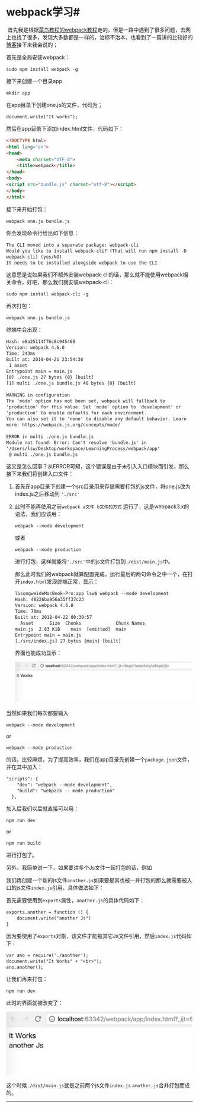 # webpack学习#

​	首先我是根据[菜鸟教程的webpack教程](https://www.runoob.com/w3cnote/webpack-tutorial.html)走的，但是一路中遇到了很多问题，去网上也找了很多，发现大多数都是一样的，治标不治本，也看到了一篇讲的比较好的[博客](https://blog.csdn.net/u012443286/article/details/79504289)接下来我会说的；

首先是全局安装webpack：

```
sudo npm install webpack -g
```

接下来创建一个目录app

```
mkdir app
```

在app目录下创建one.js的文件，代码为；

```
document.write("It works");
```

然后在app目录下添加index.html文件，代码如下：

```html
<!DOCTYPE html>
<html lang="en">
<head>
    <meta charset="UTF-8">
    <title>webpack</title>
</head>
<body>
<script src="bundle.js" charset="utf-8"></script>
</body>
</html>
```

接下来开始打包：

```
webpack one.js bundle.js
```

你会发现命令行给出如下信息：

```
The CLI moved into a separate package: webpack-cli
Would you like to install webpack-cli? (That will run npm install -D webpack-cli) (yes/NO)
It needs to be installed alongside webpack to use the CLI
```

这意思是说如果我们不额外安装webpack-cli的话，那么就不能使用webpack相关命令，好吧，那么我们就安装webpack-cli：

```
sudo npm install webpack-cli -g
```

再次打包：

```
webpack one.js bundle.js
```

终端中会出现：

```
Hash: e8a25114f76c8c945460
Version: webpack 4.6.0
Time: 243ms
Built at: 2018-04-21 23:54:38
 1 asset
Entrypoint main = main.js
[0] ./one.js 27 bytes {0} [built]
[1] multi ./one.js bundle.js 40 bytes {0} [built]

WARNING in configuration
The 'mode' option has not been set, webpack will fallback to 'production' for this value. Set 'mode' option to 'development' or 'production' to enable defaults for each environment.
You can also set it to 'none' to disable any default behavior. Learn more: https://webpack.js.org/concepts/mode/

ERROR in multi ./one.js bundle.js
Module not found: Error: Can't resolve 'bundle.js' in '/Users/lsw/Desktop/workspace/LearningProcess/webpack/app'
 @ multi ./one.js bundle.js
```

这又是怎么回事？从ERROR可知，这个错误是由于未引入入口模块而引发，那么接下来我们将创建入口文件：

1. 首先在app目录下创建一个src目录用来存储需要打包的js文件，将one.js改为index.js之后移动到 `'./src'` 

2. 此时不能再使用之前`webpack a文件 b文件的方式` 运行了，这是webpack3.x的语法，我们应该用：

   ```
   webpack --mode development
   ```

   或者

   ```
   webpack --mode production
   ```

   进行打包，这样就能将`'./src'`中的js文件打包到`./dist/main.js`中。

   那么此时我们的webpack就算配置完成，运行最后的两句命令之中一个，在打开`index.html`发现终端正常，显示：

   ```
   lisongweideMacBook-Pro:app lsw$ webpack --mode development
   Hash: 48226ba956a35ff37c23
   Version: webpack 4.6.0
   Time: 70ms
   Built at: 2018-04-22 00:39:57
     Asset      Size  Chunks             Chunk Names
   main.js  2.83 KiB    main  [emitted]  main
   Entrypoint main = main.js
   [./src/index.js] 27 bytes {main} [built]
   ```

   界面也能成功显示：

   ![l](./imgs/old.png)



当然如果我们每次都要输入

```
webpack --mode development
```

or

```
webpack --mode production
```

的话，比较麻烦，为了提高效率，我们在app目录先创建一个`package.json`文件，并在其中加入：

```
"scripts": {
    "dev": "webpack --mode development",
    "build": "webpack -- mode production"
  },
```

加入后我们以后就直接可以用：

```
npm run dev
```

or

```
npm run build
```

进行打包了。



另外，我简单说一下，如果要讲多个Js文件一起打包的话，例如

​	我们再创建一个新的js文件`another.js`如果要是其也被一并打包的那么就需要被入口的js文件`index.js`引用，具体做法如下：

首先需要使用到`exports`属性，`another.js`的具体代码如下：

```
exports.another = function () {
    document.write("another Js")
}
```

因为要使用了`exports`对象，该文件才能被其它Js文件引用，然后`index.js`代码如下：

```
var ano = require('./another');
document.write("It Works" + "<br>");
ano.another();
```

让我们再来打包：

```
npm run dev
```

此时的界面就被改变了：

![e](./imgs/new.png)

这个时候`./dist/main.js`就是之前两个js文件`index.js` `another.js`合并打包而成的。

-----

